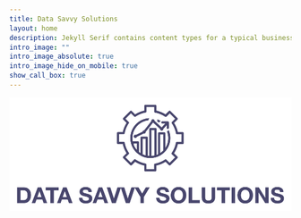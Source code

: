```yaml
---
title: Data Savvy Solutions
layout: home
description: Jekyll Serif contains content types for a typical business website. The theme is fully responsive, blazing fast and artfully illustrated.
intro_image: ""
intro_image_absolute: true
intro_image_hide_on_mobile: true
show_call_box: true
---
```


![logo](images/logo/logo-text.png)
